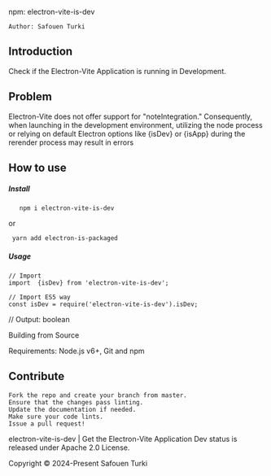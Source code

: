 npm: electron-vite-is-dev

    Author: Safouen Turki

## Introduction
Check if the Electron-Vite Application is running in Development.

## Problem
Electron-Vite does not offer support for "noteIntegration."
Consequently, when launching in the development environment, utilizing the node process or relying on default Electron options like {isDev} or {isApp} during the rerender process may result in errors

## How to use
#####  Install
       npm i electron-vite-is-dev

or

     yarn add electron-is-packaged

##### Usage
    // Import
    import  {isDev} from 'electron-vite-is-dev';

    // Import ES5 way
    const isDev = require('electron-vite-is-dev').isDev;

// Output: boolean

Building from Source

Requirements: Node.js v6+, Git and npm


## Contribute

    Fork the repo and create your branch from master.
    Ensure that the changes pass linting.
    Update the documentation if needed.
    Make sure your code lints.
    Issue a pull request!




electron-vite-is-dev | Get the Electron-Vite Application  Dev status is released under Apache 2.0 License.

Copyright © 2024-Present Safouen Turki
